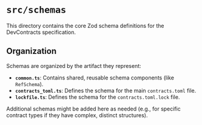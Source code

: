 # `src/schemas`

This directory contains the core Zod schema definitions for the DevContracts
specification.

## Organization

Schemas are organized by the artifact they represent:

- **`common.ts`**: Contains shared, reusable schema components (like
  `RefSchema`).
- **`contracts_toml.ts`**: Defines the schema for the main `contracts.toml`
  file.
- **`lockfile.ts`**: Defines the schema for the `contracts.toml.lock` file.

Additional schemas might be added here as needed (e.g., for specific contract
types if they have complex, distinct structures).
